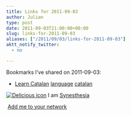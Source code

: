 ```yaml
---
title: Links for 2011-09-03
author: Julian
type: post
date: 2011-09-03T21:00:00+00:00
slug: links-for-2011-09-03 
aliases: ["/2011/09/03/links-for-2011-09-03"]
aktt_notify_twitter:
  - no

---
```

Bookmarks I&#8217;ve shared on 2011-09-03:

  * [Learn Catalan][1] 
    [language][2] [catalan][3] </li> </ul> 
    
    <p class="deliciouslink">
      <a href="https://del.icio.us/synesthesia" title="See all my bookmarks on del.icio.us"><img src="https://www.synesthesia.co.uk/images/deliciousicon.jpg" alt="Delicious icon" /></a>&nbsp;I am <a href="https://del.icio.us/synesthesia" title="See all my bookmarks on del.icio.us">Synesthesia</a>
    </p>
    
    <p class="deliciouslink">
      <a href="https://del.icio.us/network?add=synesthesia" title="Add me to your del.icio.us network"><img src="https://www.synesthesia.co.uk/images/add.gif" alt="" /></a>&nbsp;<a href="https://del.icio.us/network?add=synesthesia" title="Add me to your del.icio.us network">Add me to your network</a>
    </p>

 [1]: https://www.easycatalan.com/easycatalan/Learning_Catalan.html
 [2]: https://www.delicious.com/synesthesia/language
 [3]: https://www.delicious.com/synesthesia/catalan